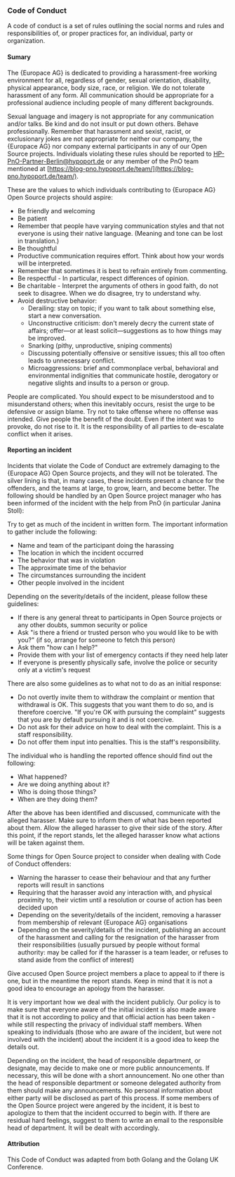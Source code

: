 ### Code of Conduct

A code of conduct is a set of rules outlining the social norms and rules and
responsibilities of, or proper practices for, an individual, party or
organization.

#### Sumary

The {Europace AG} is dedicated to providing a harassment-free working
environment for all, regardless of gender, sexual orientation, disability,
physical appearance, body size, race, or religion. We do not tolerate harassment
of any form. All communication should be appropriate for a professional audience
including people of many different backgrounds.

Sexual language and imagery is not appropriate for any communication and/or
talks. Be kind and do not insult or put down others. Behave professionally.
Remember that harassment and sexist, racist, or exclusionary jokes are not
appropriate for neither our company, the {Europace AG} nor company external
participants in any of our Open Source projects. Individuals violating these
rules should be reported to HP-PnO-Partner-Berlin@hypoport.de or any member of
the PnO team mentioned at [https://blog-pno.hypoport.de/team/](https://blog-pno.hypoport.de/team/).

These are the values to which individuals contributing to {Europace AG} Open
Source projects should aspire:

* Be friendly and welcoming
* Be patient
* Remember that people have varying communication styles and that not
everyone is using their native language. (Meaning and tone can be lost in
translation.)
* Be thoughtful
* Productive communication requires effort. Think about how your words
will be interpreted.
* Remember that sometimes it is best to refrain entirely from
commenting.
* Be respectful - In particular, respect differences of opinion.
* Be charitable - Interpret the arguments of others in good faith, do not seek to
disagree. When we do disagree, try to understand why.
* Avoid destructive behavior:
  * Derailing: stay on topic; if you want to talk about something else,
start a new conversation.
  * Unconstructive criticism: don't merely decry the current state of
affairs; offer—or at least solicit—suggestions as to how things may be improved.
  * Snarking (pithy, unproductive, sniping comments)
  * Discussing potentially offensive or sensitive issues; this all too
often leads to unnecessary conflict.
  * Microaggressions: brief and commonplace verbal, behavioral and
environmental indignities that communicate hostile, derogatory or negative
slights and insults to a person or group.

People are complicated. You should expect to be misunderstood and to
misunderstand others; when this inevitably occurs, resist the urge to be
defensive or assign blame. Try not to take offense where no offense was
intended. Give people the benefit of the doubt. Even if the intent was to
provoke, do not rise to it. It is the responsibility of all parties to
de-escalate conflict when it arises.

#### Reporting an incident

Incidents that violate the Code of Conduct are extremely damaging to the
{Europace AG} Open Source projects, and they will not be tolerated. The silver
lining is that, in many cases, these incidents present a chance for the
offenders, and the teams at large, to grow, learn, and become better.
The following should be handled by an Open Source project manager who has been
informed of the incident with the help from PnO (in particular Janina Stoll):

Try to get as much of the incident in written form. The important information to
gather include the following:

* Name and team of the participant doing the harassing
* The location in which the incident occurred
* The behavior that was in violation
* The approximate time of the behavior
* The circumstances surrounding the incident
* Other people involved in the incident

Depending on the severity/details of the incident, please follow these
guidelines:

* If there is any general threat to participants in Open Source projects or
any other doubts, summon security or police
* Ask "is there a friend or trusted person who you would like to be with
you?" (if so, arrange for someone to fetch this person)
* Ask them "how can I help?"
* Provide them with your list of emergency contacts if they need help later
* If everyone is presently physically safe, involve the police or security
only at a victim's request

There are also some guidelines as to what not to do as an initial response:

* Do not overtly invite them to withdraw the complaint or mention that
withdrawal is OK. This suggests that you want them to do so, and is therefore
coercive. "If you're OK with pursuing the complaint" suggests that you are by
default pursuing it and is not coercive.
* Do not ask for their advice on how to deal with the complaint. This is a
staff responsibility.
* Do not offer them input into penalties. This is the staff's
responsibility.

The individual  who is handling the reported offence should find out the
following:

* What happened?
* Are we doing anything about it?
* Who is doing those things?
* When are they doing them?

After the above has been identified and discussed, communicate with the alleged
harasser. Make sure to inform them of what has been reported about them.
Allow the alleged harasser to give their side of the story. After this point, if
the report stands, let the alleged harasser know what actions will be taken
against them.

Some things for Open Source project to consider when dealing with Code of
Conduct offenders:

* Warning the harasser to cease their behaviour and that any further reports
will result in sanctions
* Requiring that the harasser avoid any interaction with, and physical
proximity to, their victim until a resolution or course of action has been
decided upon
* Depending on the severity/details of the incident, removing a harasser
from membership of relevant {Europace AG} organisations
* Depending on the severity/details of the incident, publishing an account
of the harassment and calling for the resignation of the harasser from their
responsibilities (usually pursued by people without formal authority: may be
called for if the harasser is a team leader, or refuses to stand aside from the
conflict of interest)

Give accused Open Source project members a place to appeal to if there is one,
but in the meantime the report stands. Keep in mind that it is not a good idea
to encourage an apology from the harasser. 

It is very important how we deal with the incident publicly. Our policy is to
make sure that everyone aware of the initial incident is also made aware that it
is not according to policy and that official action has been taken - while still
respecting the privacy of individual staff members. When speaking to individuals
(those who are aware of the incident, but were not involved with the incident)
about the incident it is a good idea to keep the details out.

Depending on the incident, the head of responsible department, or designate, may
decide to make one or more public announcements. If necessary, this will be done
with a short announcement. No one other than the head of responsible department
or someone delegated authority from them should make any announcements. No personal
information about either party will be disclosed as part of this process.
If some members of the Open Source project were angered by the incident, it is
best to apologize to them that the incident occurred to begin with. If there are
residual hard feelings, suggest to them to write an email to the responsible
head of department. It will be dealt with accordingly.

#### Attribution

This Code of Conduct was adapted from both Golang and the Golang UK Conference.
